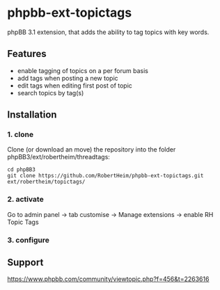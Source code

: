 phpbb-ext-topictags
===================

phpBB 3.1 extension, that adds the ability to tag topics with key words.

## Features

* enable tagging of topics on a per forum basis
* add tags when posting a new topic
* edit tags when editing first post of topic
* search topics by tag(s)

## Installation

### 1. clone
Clone (or download an move) the repository into the folder phpBB3/ext/robertheim/threadtags:

```
cd phpBB3
git clone https://github.com/RobertHeim/phpbb-ext-topictags.git ext/robertheim/topictags/
```

### 2. activate
Go to admin panel -> tab customise -> Manage extensions -> enable RH Topic Tags

### 3. configure

## Support

https://www.phpbb.com/community/viewtopic.php?f=456&t=2263616
